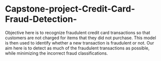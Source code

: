 # Capstone-project-Credit-Card-Fraud-Detection-
Objective here is to recognize fraudulent credit card transactions so that customers are not charged for items that they did not purchase. This model is then used to identify whether a new transaction is fraudulent or not. Our aim here is to detect as much of the fraudulent transactions as possible, while minimizing the incorrect fraud classifications.
